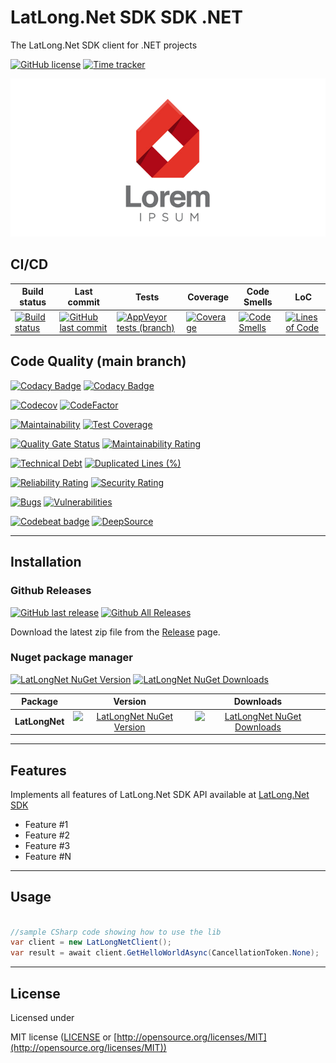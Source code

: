 # LatLong.Net SDK SDK .NET

The LatLong.Net SDK client for .NET projects

[![GitHub license](https://img.shields.io/github/license/guibranco/LatLongNet-SDK-dotnet)](https://github.com/guibranco/LatLongNet-SDK-dotnet)
[![Time tracker](https://wakatime.com/badge/github/guibranco/LatLongNet-SDK-dotnet.svg)](https://wakatime.com/badge/github/guibranco/LatLongNet-SDK-dotnet)

![LatLong.Net SDK logo](logo.png)

## CI/CD

| Build status | Last commit | Tests | Coverage | Code Smells | LoC |
|--------------|-------------|-------|-------|-------|-------|
| [![Build status](https://ci.appveyor.com/api/projects/status/gajgtkyir3osymm9?svg=true)](https://ci.appveyor.com/project/guibranco/LatLongNet-SDK-dotnet) | [![GitHub last commit](https://img.shields.io/github/last-commit/guibranco/LatLongNet-SDK-dotnet/main)](https://github.com/guibranco/LatLongNet-SDK-dotnet) | [![AppVeyor tests (branch)](https://img.shields.io/appveyor/tests/guibranco/LatLongNet-SDK-dotnet/main?compact_message)](https://ci.appveyor.com/project/guibranco/LatLongNet-SDK-dotnet/branch/main/tests) | [![Coverage](https://sonarcloud.io/api/project_badges/measure?project=guibranco_LatLongNet-SDK-dotnet&metric=coverage&branch=main)](https://sonarcloud.io/dashboard?id=guibranco_LatLongNet-SDK-dotnet) | [![Code Smells](https://sonarcloud.io/api/project_badges/measure?project=guibranco_LatLongNet-SDK-dotnet&metric=code_smells&branch=main)](https://sonarcloud.io/dashboard?id=guibranco_LatLongNet-SDK-dotnet) | [![Lines of Code](https://sonarcloud.io/api/project_badges/measure?project=guibranco_LatLongNet-SDK-dotnet&metric=ncloc&branch=main)](https://sonarcloud.io/dashboard?id=guibranco_LatLongNet-SDK-dotnet) |

## Code Quality (main branch)

[![Codacy Badge](https://app.codacy.com/project/badge/Grade/7c0a9bfd74c24d47b015e4e9785a74fa)](https://www.codacy.com/gh/guibranco/LatLongNet-SDK-dotnet/dashboard?utm_source=github.com&amp;utm_medium=referral&amp;utm_content=gguibranco/LatLongNet-SDK-dotnet&amp;utm_campaign=Badge_Grade)
[![Codacy Badge](https://app.codacy.com/project/badge/Coverage/7c0a9bfd74c24d47b015e4e9785a74fa)](https://www.codacy.com/gh/guibranco/LatLongNet-SDK-dotnet/dashboard?utm_source=github.com&utm_medium=referral&utm_content=guibranco/LatLongNet-SDK-dotnet&utm_campaign=Badge_Coverage)

[![Codecov](https://codecov.io/gh/guibranco/LatLongNet-SDK-dotnet/branch/main/graph/badge.svg)](https://codecov.io/gh/guibranco/LatLongNet-SDK-dotnet)
[![CodeFactor](https://www.codefactor.io/repository/github/guibranco/LatLongNet-SDK-dotnet/badge)](https://www.codefactor.io/repository/github/guibranco/LatLongNet-SDK-dotnet)

[![Maintainability](https://api.codeclimate.com/v1/badges/a24886957019038efa02/maintainability)](https://codeclimate.com/github/guibranco/LatLongNet-SDK-dotnet/maintainability)
[![Test Coverage](https://api.codeclimate.com/v1/badges/a24886957019038efa02/test_coverage)](https://codeclimate.com/github/guibranco/LatLongNet-SDK-dotnet/test_coverage)

[![Quality Gate Status](https://sonarcloud.io/api/project_badges/measure?project=guibranco_LatLongNet-SDK-dotnet&metric=alert_status)](https://sonarcloud.io/dashboard?id=guibranco_LatLongNet-SDK-dotnet)
[![Maintainability Rating](https://sonarcloud.io/api/project_badges/measure?project=guibranco_LatLongNet-SDK-dotnet&metric=sqale_rating)](https://sonarcloud.io/dashboard?id=guibranco_LatLongNet-SDK-dotnet)

[![Technical Debt](https://sonarcloud.io/api/project_badges/measure?project=guibranco_LatLongNet-SDK-dotnet&metric=sqale_index)](https://sonarcloud.io/dashboard?id=guibranco_LatLongNet-SDK-dotnet)
[![Duplicated Lines (%)](https://sonarcloud.io/api/project_badges/measure?project=guibranco_LatLongNet-SDK-dotnet&metric=duplicated_lines_density)](https://sonarcloud.io/dashboard?id=guibranco_LatLongNet-SDK-dotnet)

[![Reliability Rating](https://sonarcloud.io/api/project_badges/measure?project=guibranco_LatLongNet-SDK-dotnet&metric=reliability_rating)](https://sonarcloud.io/dashboard?id=guibranco_LatLongNet-SDK-dotnet)
[![Security Rating](https://sonarcloud.io/api/project_badges/measure?project=guibranco_LatLongNet-SDK-dotnet&metric=security_rating)](https://sonarcloud.io/dashboard?id=guibranco_LatLongNet-SDK-dotnet)

[![Bugs](https://sonarcloud.io/api/project_badges/measure?project=guibranco_LatLongNet-SDK-dotnet&metric=bugs)](https://sonarcloud.io/dashboard?id=guibranco_LatLongNet-SDK-dotnet)
[![Vulnerabilities](https://sonarcloud.io/api/project_badges/measure?project=guibranco_LatLongNet-SDK-dotnet&metric=vulnerabilities)](https://sonarcloud.io/dashboard?id=guibranco_LatLongNet-SDK-dotnet)

[![Codebeat badge](https://codebeat.co/badges/43e4f0e1-0796-49a9-aad2-7a310712f870)](https://codebeat.co/projects/github-com-guibranco-LatLongNet-SDK-dotnet-main)
[![DeepSource](https://app.deepsource.com/gh/guibranco/LatLongNet-SDK-dotnet.svg/?label=active+issues&show_trend=true&token=G4s6g3M58YQcmuFNLVhkT6dC)](https://app.deepsource.com/gh/guibranco/LatLongNet-SDK-dotnet/)

---

## Installation

### Github Releases

[![GitHub last release](https://img.shields.io/github/release-date/guibranco/LatLongNet-SDK-dotnet.svg?style=flat)](https://github.com/guibranco/LatLongNet-SDK-dotnet) [![Github All Releases](https://img.shields.io/github/downloads/guibranco/LatLongNet-SDK-dotnet/total.svg?style=flat)](https://github.com/guibranco/LatLongNet-SDK-dotnet)

Download the latest zip file from the [Release](https://github.com/guibranco/LatLongNet-SDK-dotnet/releases) page.

### Nuget package manager

[![LatLongNet NuGet Version](https://img.shields.io/nuget/v/LatLongNet.svg?style=flat)](https://www.nuget.org/packages/LatLongNet/)
[![LatLongNet NuGet Downloads](https://img.shields.io/nuget/dt/LatLongNet.svg?style=flat)](https://www.nuget.org/packages/LatLongNet/)

| Package | Version | Downloads |
|------------------|:-------:|:-------:|
| **LatLongNet** | [![LatLongNet NuGet Version](https://img.shields.io/nuget/v/LatLongNet.svg?style=flat)](https://www.nuget.org/packages/LatLongNet/) | [![LatLongNet NuGet Downloads](https://img.shields.io/nuget/dt/LatLongNet.svg?style=flat)](https://www.nuget.org/packages/LatLongNet/) |

---

## Features

Implements all features of LatLong.Net SDK API available at [LatLong.Net SDK](https://latlong.net)

- Feature #1
- Feature #2
- Feature #3
- Feature #N

---

## Usage

```cs

//sample CSharp code showing how to use the lib
var client = new LatLongNetClient();
var result = await client.GetHelloWorldAsync(CancellationToken.None);

```

---

## License

Licensed under

MIT license ([LICENSE](https://github.com/guibranco/LatLongNet-SDK-dotnet/blob/main/LICENSE) or [http://opensource.org/licenses/MIT](http://opensource.org/licenses/MIT))
